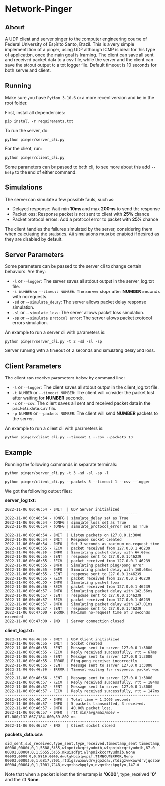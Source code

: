 # Network-Pinger

## About

A UDP client and server pinger to the computer engineering course of Federal University of Espírito Santo, Brazil.
This is a very simple implementation of a pinger, using UDP although ICMP is ideal for this type of application, once the main goal is learning.
The client can save all sent and received packet data to a csv file, while the server and the client can save the stdout output to a txt logger file. Default timeout is 10 seconds for both server and client.

## Running

Make sure you have ```Python 3.10.6``` or a more recent version and be in the root folder.

First, install all dependencies:

```pip install -r requirements.txt```

To run the server, do:

```python pinger/server_cli.py```

For the client, run:

```python pinger/client_cli.py```

Some parameters can be passed to  both cli, to see more about this add ```--help``` to the end of either command.


## Simulations

The server can simulate a few possible fauls, such as:
- Delayed response: Wait min **10ms** and max **200ms** to send the response
- Packet loss: Response packet is not sent to client with **25%** chance
- Packet protocol errors: Add a protocol error to packet with **25%** chance

The client handles the failures simulated by the server, considering them when calculating the statistics. All simulations must be enabled if desired as they are disabled by default.

## Server Parameters

Some parameters can be passed to the server cli to change certain behaviors. Are they:
- ```-l``` or ```--logger```: The server saves all stdout output in the server_log.txt file.
- ```-t NUMBER``` or ```--timeout NUMBER```: The server stops after **NUMBER** seconds with no requests.
- ```-sd``` or ```--simulate_delay```: The server allows packet delay response simulation.
- ```-sl``` or ```--simulate_loss```: The server allows packet loss simulation.
- ```-sp``` or ```--simulate_protocol_error```: The server allows packet protocol errors simulation.


An example to run a server cli with parameters is:

```python pinger/server_cli.py -t 2 -sd -sl -sp```

Server running with a timeout of 2 seconds and simulating delay and loss.


## Client Parameters

The client can receive parameters below by command line:
- ```-l``` or ```--logger```: The client saves all stdout output in the client_log.txt file.
- ```-t NUMBER``` or ```--timeout NUMBER```: The client will consider the packet lost after waiting for **NUMBER** seconds.
- ```-c``` or ```--csv```: The client saves all sent and received packet data in the packets_data.csv file.
-  ```-p NUMBER``` or ```--packets NUMBER```: The client will send **NUMBER** packets to the server.

An example to run a client cli with parameters is:

```python pinger/client_cli.py --timeout 1 --csv --packets 10```

## Example

Running the following commands in separate terminals:

```python pinger/server_cli.py -t 3 -sd -sl -sp -l```

```python pinger/client_cli.py --packets 5 --timeout 1 --csv --logger```

We got the following output files:

**server_log.txt:**
```
2022-11-06 00:46:54 - INIT  | UDP Server initialized
------------------------------------------------------------
2022-11-06 00:46:54 - CONFG | simulate_delay set as True
2022-11-06 00:46:54 - CONFG | simulate_loss set as True
2022-11-06 00:46:54 - CONFG | simulate_protocol_error set as True
------------------------------------------------------------
2022-11-06 00:46:54 - INIT  | Listen packets on 127.0.0.1:3000
2022-11-06 00:46:54 - INIT  | Response socket created
2022-11-06 00:46:54 - INFO  | Set 3 seconds as maximum no-request time
2022-11-06 00:46:55 - RECV  | packet received from 127.0.0.1:46239
2022-11-06 00:46:55 - INFO  | Simulating packet delay with 66.66ms
2022-11-06 00:46:55 - SENT  | response sent to 127.0.0.1:46239
2022-11-06 00:46:55 - RECV  | packet received from 127.0.0.1:46239
2022-11-06 00:46:55 - INFO  | Simulating packet ping/pong error
2022-11-06 00:46:55 - INFO  | Simulating packet delay with 160.68ms
2022-11-06 00:46:55 - SENT  | response sent to 127.0.0.1:46239
2022-11-06 00:46:55 - RECV  | packet received from 127.0.0.1:46239
2022-11-06 00:46:55 - INFO  | Simulating packet loss
2022-11-06 00:46:56 - RECV  | packet received from 127.0.0.1:46239
2022-11-06 00:46:57 - INFO  | Simulating packet delay with 182.56ms
2022-11-06 00:46:57 - SENT  | response sent to 127.0.0.1:46239
2022-11-06 00:46:57 - RECV  | packet received from 127.0.0.1:46239
2022-11-06 00:46:57 - INFO  | Simulating packet delay with 147.01ms
2022-11-06 00:46:57 - SENT  | response sent to 127.0.0.1:46239
2022-11-06 00:47:00 - ERROR | Maximum no-request time of 3 seconds exceeded
2022-11-06 00:47:00 - END   | Server connection closed
```

**client_log.txt:**
```
2022-11-06 00:46:55 - INIT  | UDP Client initialized
2022-11-06 00:46:55 - INIT  | Socket created
2022-11-06 00:46:55 - SENT  | Message sent to server 127.0.0.1:3000
2022-11-06 00:46:55 - RECV  | Reply received successfully, rtt = 67ms
2022-11-06 00:46:55 - SENT  | Message sent to server 127.0.0.1:3000
2022-11-06 00:46:55 - ERROR | Ping-pong received incorrectly
2022-11-06 00:46:55 - SENT  | Message sent to server 127.0.0.1:3000
2022-11-06 00:46:56 - ERROR | Timeout waiting for response, packet was lost
2022-11-06 00:46:56 - SENT  | Message sent to server 127.0.0.1:3000
2022-11-06 00:46:57 - RECV  | Reply received successfully, rtt = 184ms
2022-11-06 00:46:57 - SENT  | Message sent to server 127.0.0.1:3000
2022-11-06 00:46:57 - RECV  | Reply received successfully, rtt = 147ms
----------------------------------------------------------------------
2022-11-06 00:46:57 - INFO  | Total time = 1.5608 seconds
2022-11-06 00:46:57 - INFO  | 5 packets transmitted, 3 received.
2022-11-06 00:46:57 - INFO  | 40.00% packet loss.
2022-11-06 00:46:57 - INFO  | rtt min/avg/max/mdev = 67.000/132.667/184.000/59.802 ms
----------------------------------------------------------------------
2022-11-06 00:46:57 - END   | Client socket closed
```

**packets_data.csv:**
```
sid_sent,sid_received,type_sent,type_received,timestamp_sent,timestamp_received,message_sent,message_received,rtt
00000,00000,0,1,5588,5655,wlnpnixkcqrtyudmib,wlnpnixkcqrtyudmib,67.0
00001,00000,0,1,5655,5655,mkuisdfpt,wlnpnixkcqrtyudmib,None
00002,0000,0,0,5816,0000,dwvtgkbzalpopif,TIMEOUTERROR,None
00003,00003,0,1,6817,7001,rtdigzvwxowvdrvjqozoav,rtdigzvwxowvdrvjqozoav,184.0
00004,00004,0,1,7001,7148,nvqvthszkpgfyo,nvqvthszkpgfyo,147.0
```

Note that when a packet is lost the timestamp is **'0000'**, type_received **'0'** and the rtt **None**.
